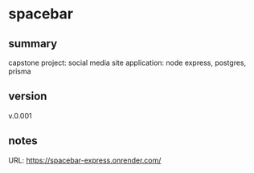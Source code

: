 # spacebar

## summary

capstone project: social media site
application: node express, postgres, prisma

## version
v.0.001

## notes
URL: https://spacebar-express.onrender.com/